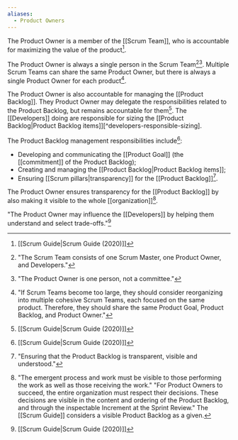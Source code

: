 ```yaml
---
aliases:
  - Product Owners
---
```

The Product Owner is a member of the [[Scrum Team]], who is accountable for maximizing the value of the product[^scrum-guide-2020].

The Product Owner is always a single person in the Scrum Team[^scrum-team-definition][^po-not-a-committee]. Multiple Scrum Teams can share the same Product Owner, but there is always a single Product Owner for each product[^one-po-product-baklog].

The Product Owner is also accountable for managing the [[Product Backlog]]. They Product Owner may delegate the responsibilities related to the Product Backlog, but remains accountable for them[^scrum-guide-2020]. The [[Developers]] doing are responsible for sizing the [[Product Backlog|Product Backlog items]][^developers-responsible-sizing].

The Product Backlog management responsibilities include[^scrum-guide-2020]:
- Developing and communicating the [[Product Goal]] (the [[commitment]] of the Product Backlog);
- Creating and managing the [[Product Backlog|Product Backlog items]];
- Ensuring [[Scrum pillars|transparency]] for the [[Product Backlog]][^transparency-product-backlog].

The Product Owner ensures transparency for the [[Product Backlog]] by also making it visible to the whole [[organization]][^po-decisions].

"The Product Owner may influence the [[Developers]] by helping them understand and select trade-offs."[^scrum-guide-2020]

[^scrum-guide-2020]: [[Scrum Guide|Scrum Guide (2020)]]
[^scrum-team-definition]: "The Scrum Team consists of one Scrum Master, one Product Owner, and Developers."[^scrum-guide-2020]
[^one-po-product-baklog]: "If Scrum Teams become too large, they should consider reorganizing into multiple cohesive Scrum Teams, each focused on the same product. Therefore, they should share the same Product Goal, Product Backlog, and Product Owner."[^scrum-guide-2020]
[^po-not-a-committee]: "The Product Owner is one person, not a committee."[^scrum-guide-2020]
[^transparency-product-backlog]: "Ensuring that the Product Backlog is transparent, visible and understood."[^scrum-guide-2020]
[^po-decisions]: "The emergent process and work must be visible to those performing the work as well as those receiving the work." "For Product Owners to succeed, the entire organization must respect their decisions. These decisions are visible in the content and ordering of the Product Backlog, and through the inspectable Increment at the Sprint Review."[^scrum-guide-2020] The [[Scrum Guide]] considers a visible Product Backlog as a given.
